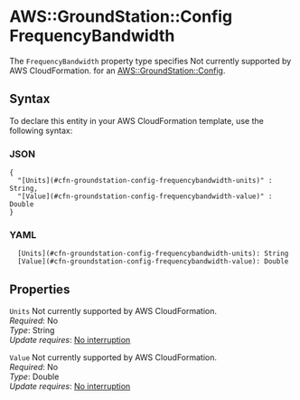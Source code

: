 # AWS::GroundStation::Config FrequencyBandwidth<a name="aws-properties-groundstation-config-frequencybandwidth"></a>

<a name="aws-properties-groundstation-config-frequencybandwidth-description"></a>The `FrequencyBandwidth` property type specifies Not currently supported by AWS CloudFormation\. for an [AWS::GroundStation::Config](aws-resource-groundstation-config.md)\.

## Syntax<a name="aws-properties-groundstation-config-frequencybandwidth-syntax"></a>

To declare this entity in your AWS CloudFormation template, use the following syntax:

### JSON<a name="aws-properties-groundstation-config-frequencybandwidth-syntax.json"></a>

```
{
  "[Units](#cfn-groundstation-config-frequencybandwidth-units)" : String,
  "[Value](#cfn-groundstation-config-frequencybandwidth-value)" : Double
}
```

### YAML<a name="aws-properties-groundstation-config-frequencybandwidth-syntax.yaml"></a>

```
  [Units](#cfn-groundstation-config-frequencybandwidth-units): String
  [Value](#cfn-groundstation-config-frequencybandwidth-value): Double
```

## Properties<a name="aws-properties-groundstation-config-frequencybandwidth-properties"></a>

`Units`  <a name="cfn-groundstation-config-frequencybandwidth-units"></a>
Not currently supported by AWS CloudFormation\.  
*Required*: No  
*Type*: String  
*Update requires*: [No interruption](https://docs.aws.amazon.com/AWSCloudFormation/latest/UserGuide/using-cfn-updating-stacks-update-behaviors.html#update-no-interrupt)

`Value`  <a name="cfn-groundstation-config-frequencybandwidth-value"></a>
Not currently supported by AWS CloudFormation\.  
*Required*: No  
*Type*: Double  
*Update requires*: [No interruption](https://docs.aws.amazon.com/AWSCloudFormation/latest/UserGuide/using-cfn-updating-stacks-update-behaviors.html#update-no-interrupt)